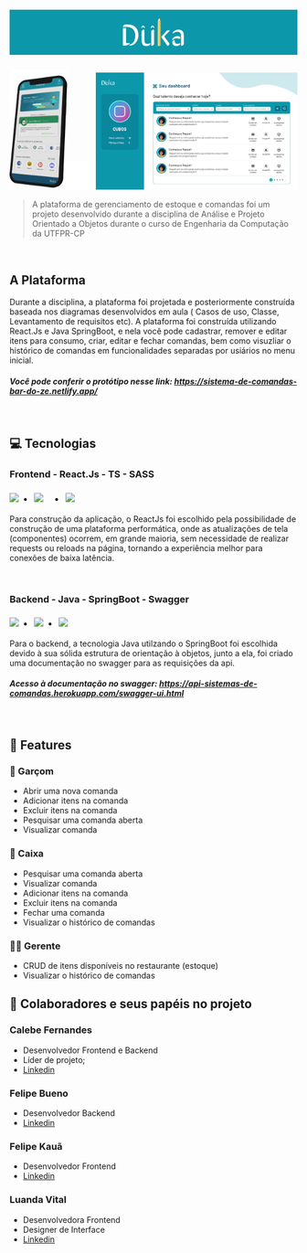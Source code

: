 <h1>
<img src="https://github.com/Dangocan/duka/blob/master/.github/Assets/Images/Logo-BG.svg?raw=true"
width="33.33%" height="auto" alt="Mobile"><img src="https://github.com/Dangocan/duka/blob/master/.github/Assets/Images/Logo.svg?raw=true"
width="33.33%" height="auto" alt="Mobile"><img src="https://github.com/Dangocan/duka/blob/master/.github/Assets/Images/Logo-BG.svg?raw=true"
width="33.33%" height="auto" alt="Mobile">
</h1>

<img src="https://github.com/Dangocan/duka/blob/master/.github/Assets/3D%20Models/Home.png?raw=true"
width="20%" height="auto" alt="Mobile"><img src="https://github.com/Dangocan/duka/blob/master/.github/Assets/Images/padding.png?raw=true"
width="10%" height="auto" alt=""><img src="https://github.com/Dangocan/duka/blob/master/.github/Assets/Images/DashBoard_P.png?raw=true" width="70%" height="auto" alt="Dashboard">

> A plataforma de gerenciamento de estoque e comandas foi um projeto desenvolvido durante a disciplina de Análise e Projeto Orientado a Objetos durante o curso de Engenharia da Computação da UTFPR-CP

<br>

## A Plataforma
Durante a disciplina, a plataforma foi projetada e posteriormente construída baseada nos diagramas desenvolvidos em aula ( Casos de uso, Classe, Levantamento de requisitos etc).
A plataforma foi construída utilizando React.Js e Java SpringBoot, e nela você pode cadastrar, remover e editar itens para consumo, criar, editar e fechar comandas, bem como visuzliar o histórico de comandas em funcionalidades separadas por usiários no menu inicial.
##### Você pode conferir o protótipo nesse link: https://sistema-de-comandas-bar-do-ze.netlify.app/

<br>

## 💻 Tecnologias

<h3>Frontend - React.Js - TS - SASS</h3>
<h3><img src="https://cdn.jsdelivr.net/gh/devicons/devicon/icons/react/react-original.svg"
width="5%" height="auto">&nbsp;&nbsp;•&nbsp;&nbsp;&nbsp;<img src="https://cdn.jsdelivr.net/gh/devicons/devicon/icons/typescript/typescript-original.svg"
width="5%" height="auto">&nbsp;&nbsp;&nbsp;&nbsp;&nbsp;•&nbsp;&nbsp;&nbsp;<img src="https://sass-lang.com/assets/img/styleguide/seal-color-aef0354c.png"
width="5%" height="auto"></h3>

Para construção da aplicação, o ReactJs foi escolhido pela possibilidade de construção de uma plataforma performática, onde as atualizações de tela (componentes) ocorrem, em grande maioria, sem necessidade de realizar requests ou reloads na página, tornando a experiência melhor para conexões de baixa latência.

<br>
<h3>Backend - Java - SpringBoot - Swagger </h3>
<h3><img src="https://upload.wikimedia.org/wikipedia/commons/thumb/4/44/Spring_Framework_Logo_2018.svg/2560px-Spring_Framework_Logo_2018.svg.png"
width="15%" height="auto">&nbsp;&nbsp;•&nbsp;&nbsp;&nbsp;<img src="https://openwhisk.apache.org/images/runtimes/logo-java-text-color.svg"
width="10%" height="auto">&nbsp;&nbsp;•&nbsp;&nbsp;&nbsp;<img src="https://upload.wikimedia.org/wikipedia/commons/a/ab/Swagger-logo.png"
width="5%" height="auto"></h3>

Para o backend, a tecnologia Java utilzando o SpringBoot foi escolhida devido à sua sólida estrutura de orientação à objetos, junto a ela, foi criado uma documentação no swagger para as requisições da api.
##### Acesso à documentação no swagger: https://api-sistemas-de-comandas.herokuapp.com/swagger-ui.html


<br>

## 🚀 Features

### 🤵 Garçom 

* Abrir uma nova comanda
* Adicionar itens na comanda
* Excluir itens na comanda
* Pesquisar uma comanda aberta
* Visualizar comanda


### 🏧 Caixa 

* Pesquisar uma comanda aberta
* Visualizar comanda
* Adicionar itens na comanda
* Excluir itens na comanda
* Fechar uma comanda
* Visualizar o histórico de comandas

### 👨‍💼 Gerente
* CRUD de itens disponíveis no restaurante (estoque)
* Visualizar o histórico de comandas


## 🤝 Colaboradores e seus papéis no projeto

### Calebe Fernandes
* Desenvolvedor Frontend e Backend  
* Líder de projeto;
* <a href="https://www.linkedin.com/in/calebe-fernandes-de-oliveira-a841ba1b0/">Linkedin</a>

### Felipe Bueno
* Desenvolvedor Backend 
* <a href="https://www.linkedin.com/in/felipe-bueno-de-souza-0a29091b8/">Linkedin</a>

### Felipe Kauã  
* Desenvolvedor Frontend
* <a href="https://www.linkedin.com/in/felipe-kau%C3%A3-de-lima-a8785a20a/">Linkedin</a>

### Luanda Vital
* Desenvolvedora Frontend
* Designer de Interface
* <a href="https://www.linkedin.com/in/luanda-vital/">Linkedin</a>

<br>
